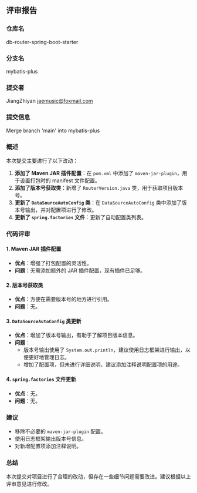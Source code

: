 ## 评审报告

### 仓库名
db-router-spring-boot-starter

### 分支名
mybatis-plus

### 提交者
JiangZhiyan <jaemusic@foxmail.com>

### 提交信息
Merge branch 'main' into mybatis-plus

### 概述
本次提交主要进行了以下改动：

1. **添加了 Maven JAR 插件配置**：在 `pom.xml` 中添加了 `maven-jar-plugin`，用于设置打包时的 manifest 文件配置。
2. **添加了版本号获取类**：新增了 `RouterVersion.java` 类，用于获取项目版本号。
3. **更新了 `DataSourceAutoConfig` 类**：在 `DataSourceAutoConfig` 类中添加了版本号输出，并对配置项进行了修改。
4. **更新了 `spring.factories` 文件**：更新了自动配置类列表。

### 代码评审

#### 1. Maven JAR 插件配置
- **优点**：增强了打包配置的灵活性。
- **问题**：无需添加额外的 JAR 插件配置，现有插件已足够。

#### 2. 版本号获取类
- **优点**：方便在需要版本号的地方进行引用。
- **问题**：无。

#### 3. `DataSourceAutoConfig` 类更新
- **优点**：增加了版本号输出，有助于了解项目版本信息。
- **问题**：
  - 版本号输出使用了 `System.out.println`，建议使用日志框架进行输出，以便更好地管理日志。
  - 增加了配置项，但未进行详细说明，建议添加注释说明配置项的用途。

#### 4. `spring.factories` 文件更新
- **优点**：无。
- **问题**：无。

### 建议
- 移除不必要的 `maven-jar-plugin` 配置。
- 使用日志框架输出版本号信息。
- 对新增配置项添加注释说明。

### 总结
本次提交对项目进行了合理的改动，但存在一些细节问题需要改进。建议根据以上评审意见进行修改。